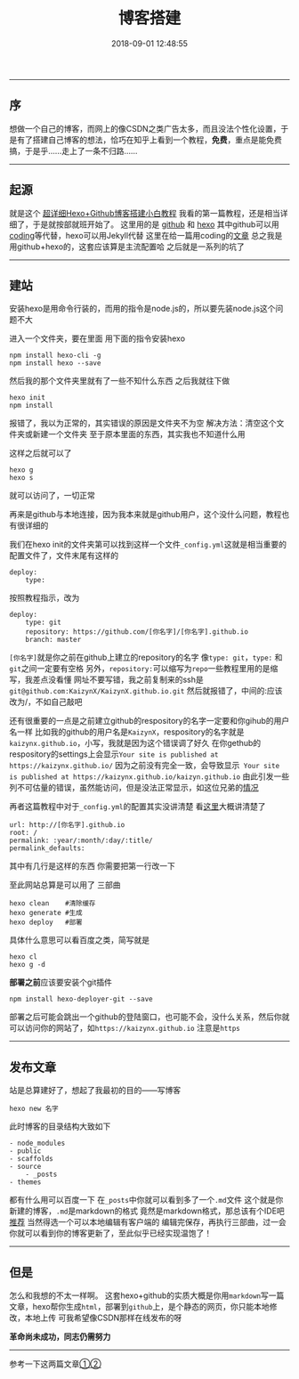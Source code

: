 ﻿---
title: 博客搭建
date: 2018-09-01 12:48:55
tags:
---

----------
序
--

想做一个自己的博客，而网上的像CSDN之类广告太多，而且没法个性化设置，于是有了搭建自己博客的想法，恰巧在知乎上看到一个教程，**免费**，重点是能免费搞，于是乎……走上了一条不归路……

----------

起源
--

就是这个 [超详细Hexo+Github博客搭建小白教程][1] 我看的第一篇教程，还是相当详细了，于是就按部就班开始了。
这里用的是 [github][2] 和 [hexo][3]
其中github可以用[coding][4]等代替，hexo可以用Jekyll代替
这里在给一篇用coding的[文章][5]
总之我是用github+hexo的，这套应该算是主流配置哈
之后就是一系列的坑了

----------

建站
--

安装hexo是用命令行装的，而用的指令是node.js的，所以要先装node.js这个问题不大


进入一个文件夹，要在里面
用下面的指令安装hexo

    npm install hexo-cli -g
    npm install hexo --save

然后我的那个文件夹里就有了一些不知什么东西
之后我就往下做

    hexo init
    npm install
    
报错了，我以为正常的，其实错误的原因是文件夹不为空
解决方法：清空这个文件夹或新建一个文件夹
至于原本里面的东西，其实我也不知道什么用

这样之后就可以了

    hexo g
    hexo s
    
就可以访问了，一切正常

再来是github与本地连接，因为我本来就是github用户，这个没什么问题，教程也有很详细的


我们在hexo init的文件夹第可以找到这样一个文件`_config.yml`这就是相当重要的配置文件了，文件末尾有这样的

    deploy:
        type:
        
按照教程指示，改为

    deploy:
        type: git
        repository: https://github.com/[你名字]/[你名字].github.io
        branch: master
        
`[你名字]`就是你之前在github上建立的repository的名字
像`type: git`，`type:` 和 `git`之间一定要有空格
另外，`repository:`可以缩写为`repo`一些教程里用的是缩写，我差点没看懂
网址不要写错，我之前复制来的ssh是`git@github.com:KaizynX/KaizynX.github.io.git`
然后就报错了，中间的:应该改为/，不如自己敲吧

还有很重要的一点是之前建立github的respository的名字一定要和你gihub的用户名一样
比如我的github的用户名是`KaizynX`，respository的名字就是`kaizynx.github.io`，小写，我就是因为这个错误调了好久
在你gethub的respository的settings上会显示` Your site is published at https://kaizynx.github.io/ `
因为之前没有完全一致，会导致显示` Your site is published at https://kaizynx.github.io/kaizyn.github.io`
由此引发一些列不可估量的错误，虽然能访问，但是没法正常显示，如这位兄弟的[情况][6]

再者这篇教程中对于`_config.yml`的配置其实没讲清楚
看[这里][7]大概讲清楚了

    url: http://[你名字].github.io
    root: /
    permalink: :year/:month/:day/:title/
    permalink_defaults:

其中有几行是这样的东西
你需要把第一行改一下

至此网站总算是可以用了
三部曲

    hexo clean    #清除缓存
    hexo generate #生成
    hexo deploy   #部署

具体什么意思可以看百度之类，简写就是

    hexo cl
    hexo g -d

**部署之前**应该要安装个git插件

    npm install hexo-deployer-git --save

部署之后可能会跳出一个github的登陆窗口，也可能不会，没什么关系，然后你就可以访问你的网站了，如`https://kaizynx.github.io`
注意是`https`

----------

发布文章
--

站是总算建好了，想起了我最初的目的——写博客

    hexo new 名字

此时博客的目录结构大致如下

    - node_modules
    - public
    - scaffolds
    - source
	    - _posts
    - themes
    
都有什么用可以百度一下
在`_posts`中你就可以看到多了一个`.md`文件
这个就是你新建的博客，`.md`是markdown的格式
竟然是markdown格式，那总该有个IDE吧
[推荐][8] 当然得选一个可以本地编辑有客户端的
编辑完保存，再执行三部曲，过一会你就可以看到你的博客更新了，至此似乎已经实现温饱了！

----------
但是
--
怎么和我想的不太一样啊。
这套hexo+github的实质大概是你用`markdown`写一篇文章，hexo帮你生成`html`，部署到`github`上，是个静态的网页，你只能本地修改，本地上传
可我希望像CSDN那样在线发布的呀

**革命尚未成功，同志仍需努力**


----------

参考一下这两篇文章[①][9][②][10]


  [1]: https://godweiyang.com/2018/04/13/hexo-blog/
  [2]: https://github.com/
  [3]: https://hexo.io/
  [4]: https://coding.net/
  [5]: http://dugblog.coding.me/Hexo/20180616-build-blog-hexo-next-windows.html
  [6]: https://blog.csdn.net/qq_29347295/article/details/79005154
  [7]: https://blog.csdn.net/xuezhisdc/article/details/53130383
  [8]: https://www.jianshu.com/p/d4e331770e60
  [9]: https://www.jianshu.com/p/f4eaff5c2148
  [10]: https://blog.csdn.net/woblog/article/details/51319364